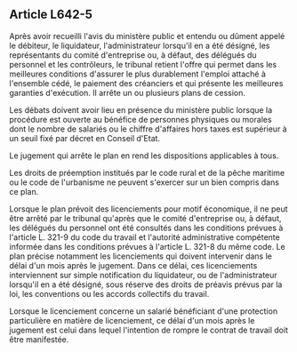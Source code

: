 Article L642-5
----
Après avoir recueilli l'avis du ministère public et entendu ou dûment appelé le
débiteur, le liquidateur, l'administrateur lorsqu'il en a été désigné, les
représentants du comité d'entreprise ou, à défaut, des délégués du personnel et
les contrôleurs, le tribunal retient l'offre qui permet dans les meilleures
conditions d'assurer le plus durablement l'emploi attaché à l'ensemble cédé, le
paiement des créanciers et qui présente les meilleures garanties d'exécution. Il
arrête un ou plusieurs plans de cession.

Les débats doivent avoir lieu en présence du ministère public lorsque la
procédure est ouverte au bénéfice de personnes physiques ou morales dont le
nombre de salariés ou le chiffre d'affaires hors taxes est supérieur à un seuil
fixé par décret en Conseil d'Etat.

Le jugement qui arrête le plan en rend les dispositions applicables à tous.

Les droits de préemption institués par le code rural et de la pêche maritime ou
le code de l'urbanisme ne peuvent s'exercer sur un bien compris dans ce plan.

Lorsque le plan prévoit des licenciements pour motif économique, il ne peut être
arrêté par le tribunal qu'après que le comité d'entreprise ou, à défaut, les
délégués du personnel ont été consultés dans les conditions prévues à l'article
L. 321-9 du code du travail et l'autorité administrative compétente informée
dans les conditions prévues à l'article L. 321-8 du même code. Le plan précise
notamment les licenciements qui doivent intervenir dans le délai d'un mois après
le jugement. Dans ce délai, ces licenciements interviennent sur simple
notification du liquidateur, ou de l'administrateur lorsqu'il en a été désigné,
sous réserve des droits de préavis prévus par la loi, les conventions ou les
accords collectifs du travail.

Lorsque le licenciement concerne un salarié bénéficiant d'une protection
particulière en matière de licenciement, ce délai d'un mois après le jugement
est celui dans lequel l'intention de rompre le contrat de travail doit être
manifestée.

